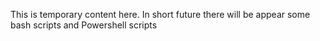 This is temporary content here. In short future there will be appear some bash scripts and Powershell scripts
